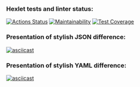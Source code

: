 ### Hexlet tests and linter status:
[![Actions Status](https://github.com/MirrexOne/java-project-71/actions/workflows/hexlet-check.yml/badge.svg)](https://github.com/MirrexOne/java-project-71/actions)
[![Maintainability](https://api.codeclimate.com/v1/badges/090e3bc93a359ad68ecc/maintainability)](https://codeclimate.com/github/MirrexOne/java-project-71/maintainability)
[![Test Coverage](https://api.codeclimate.com/v1/badges/090e3bc93a359ad68ecc/test_coverage)](https://codeclimate.com/github/MirrexOne/java-project-71/test_coverage)

### Presentation of stylish JSON difference:
[![asciicast](https://asciinema.org/a/cyPZG0DgN5Cl1SJ0vX8B0NecI.svg)](https://asciinema.org/a/cyPZG0DgN5Cl1SJ0vX8B0NecI)
### Presentation of stylish YAML difference:
[![asciicast](https://asciinema.org/a/rqpYIaI3Bz31IipOpU6e6kkg5.svg)](https://asciinema.org/a/rqpYIaI3Bz31IipOpU6e6kkg5)

